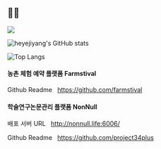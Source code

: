 ## 👩‍💻

<img src="https://capsule-render.vercel.app/api?type=waving&color=timeAuto&animation=fadeIn&height=150&section=header&text=heyeji&fontSize=90" />

![heyejiyang's GitHub stats](https://github-readme-stats.vercel.app/api?username=heyejiyang&show_icons=true&theme=tokyonight)


![Top Langs](https://github-readme-stats.vercel.app/api/top-langs/?username=heyejiyang&layout=compact&theme=dark)

#### 농촌 체험 예약 플랫폼 Farmstival
Github Readme
&nbsp;&nbsp;https://github.com/farmstival

#### 학술연구논문관리 플랫폼 NonNull
배포 서버 URL
&nbsp;&nbsp;http://nonnull.life:6006/

Github Readme
&nbsp;&nbsp;https://github.com/project34plus

<!--
**heyejiyang/heyejiyang** is a ✨ _special_ ✨ repository because its `README.md` (this file) appears on your GitHub profile.

Here are some ideas to get you started:

- 🔭 I’m currently working on ...
- 🌱 I’m currently learning ...
- 👯 I’m looking to collaborate on ...
- 🤔 I’m looking for help with ...
- 💬 Ask me about ...
- 📫 How to reach me: ...
- 😄 Pronouns: ...
- ⚡ Fun fact: ...
-->

